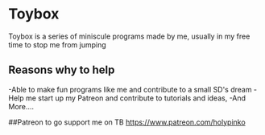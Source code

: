 # Toybox

Toybox is a series of miniscule programs made by me, usually in my free time to stop me from jumping

## Reasons why to help
-Able to make fun programs like me and contribute to a small SD's dream
-Help me start up my Patreon and contribute to tutorials and ideas,
-And More....

##Patreon to go support me on TB
https://www.patreon.com/holypinko
